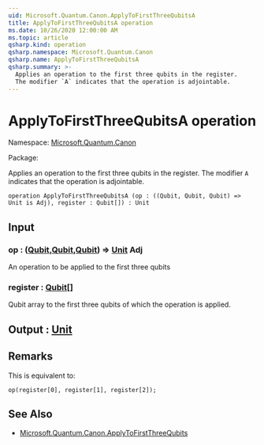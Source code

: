 ```yaml
---
uid: Microsoft.Quantum.Canon.ApplyToFirstThreeQubitsA
title: ApplyToFirstThreeQubitsA operation
ms.date: 10/26/2020 12:00:00 AM
ms.topic: article
qsharp.kind: operation
qsharp.namespace: Microsoft.Quantum.Canon
qsharp.name: ApplyToFirstThreeQubitsA
qsharp.summary: >-
  Applies an operation to the first three qubits in the register.
  The modifier `A` indicates that the operation is adjointable.
---
```


# ApplyToFirstThreeQubitsA operation

Namespace: [Microsoft.Quantum.Canon](xref:Microsoft.Quantum.Canon)

Package: [](https://nuget.org/packages/)


Applies an operation to the first three qubits in the register.The modifier `A` indicates that the operation is adjointable.

```qsharp
operation ApplyToFirstThreeQubitsA (op : ((Qubit, Qubit, Qubit) => Unit is Adj), register : Qubit[]) : Unit
```


## Input

### op : ([Qubit](xref:microsoft.quantum.lang-ref.qubit),[Qubit](xref:microsoft.quantum.lang-ref.qubit),[Qubit](xref:microsoft.quantum.lang-ref.qubit)) => [Unit](xref:microsoft.quantum.lang-ref.unit) Adj

An operation to be applied to the first three qubits


### register : [Qubit](xref:microsoft.quantum.lang-ref.qubit)[]

Qubit array to the first three qubits of which the operation is applied.



## Output : [Unit](xref:microsoft.quantum.lang-ref.unit)



## Remarks

This is equivalent to:```qsharpop(register[0], register[1], register[2]);```

## See Also

- [Microsoft.Quantum.Canon.ApplyToFirstThreeQubits](xref:Microsoft.Quantum.Canon.ApplyToFirstThreeQubits)